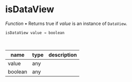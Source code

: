 # isDataView

_Function_ &bull; Returns true if _value_ is an instance of `DataView`.

<pre><code>isDataView value &rarr; boolean</code></pre>
<br>

| name | type | description |
|------|------|-------------|
|value|any||
|boolean|any||



